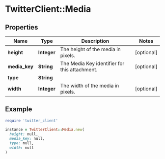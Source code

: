 # TwitterClient::Media

## Properties

| Name | Type | Description | Notes |
| ---- | ---- | ----------- | ----- |
| **height** | **Integer** | The height of the media in pixels. | [optional] |
| **media_key** | **String** | The Media Key identifier for this attachment. | [optional] |
| **type** | **String** |  |  |
| **width** | **Integer** | The width of the media in pixels. | [optional] |

## Example

```ruby
require 'twitter_client'

instance = TwitterClient::Media.new(
  height: null,
  media_key: null,
  type: null,
  width: null
)
```

